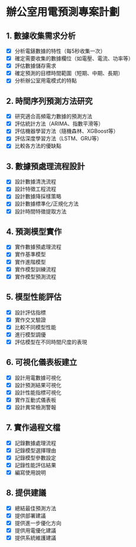 # 辦公室用電預測專案計劃

## 1. 數據收集需求分析
- [x] 分析電錶數據的特性（每5秒收集一次）
- [x] 確定需要收集的數據欄位（如電壓、電流、功率等）
- [x] 評估數據儲存需求
- [x] 確定預測的目標時間範圍（短期、中期、長期）
- [x] 分析辦公室用電模式的特點

## 2. 時間序列預測方法研究
- [x] 研究適合高頻電力數據的預測方法
- [x] 評估統計方法（ARIMA、指數平滑等）
- [x] 評估機器學習方法（隨機森林、XGBoost等）
- [x] 評估深度學習方法（LSTM、GRU等）
- [x] 比較各方法的優缺點

## 3. 數據預處理流程設計
- [x] 設計數據清洗流程
- [x] 設計特徵工程流程
- [x] 設計數據降採樣策略
- [x] 設計數據標準化/正規化方法
- [x] 設計時間特徵提取方法

## 4. 預測模型實作
- [x] 實作數據預處理流程
- [x] 實作基準模型
- [x] 實作進階模型
- [x] 實作模型訓練流程
- [x] 實作模型預測流程

## 5. 模型性能評估
- [x] 設計評估指標
- [x] 實作交叉驗證
- [x] 比較不同模型性能
- [x] 進行模型調優
- [x] 評估模型在不同時間尺度的表現

## 6. 可視化儀表板建立
- [x] 設計用電數據可視化
- [x] 設計預測結果可視化
- [x] 設計性能指標可視化
- [x] 實作互動式儀表板
- [x] 設計異常檢測警報

## 7. 實作過程文檔
- [x] 記錄數據處理流程
- [x] 記錄模型選擇理由
- [x] 記錄模型參數設定
- [x] 記錄性能評估結果
- [x] 編寫使用說明

## 8. 提供建議
- [x] 總結最佳預測方法
- [x] 提供部署建議
- [x] 提供進一步優化方向
- [x] 提供用電優化建議
- [x] 提供系統維護建議
